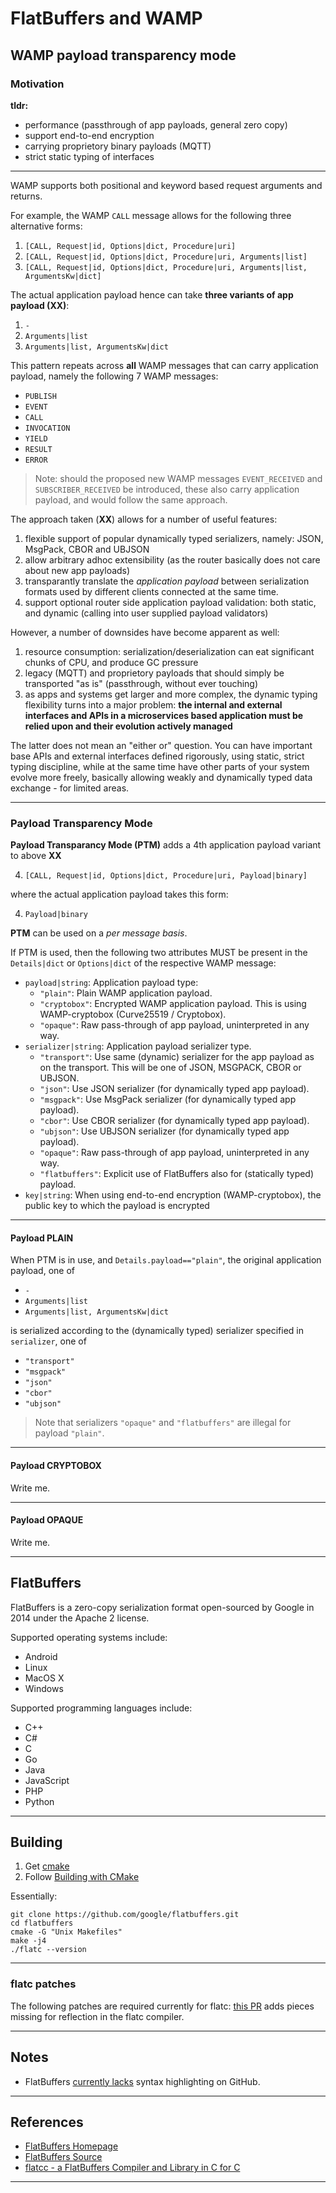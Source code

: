 # FlatBuffers and WAMP

## WAMP payload transparency mode

### Motivation

**tldr:**

* performance (passthrough of app payloads, general zero copy)
* support end-to-end encryption
* carrying proprietory binary payloads (MQTT)
* strict static typing of interfaces

---

WAMP supports both positional and keyword based request arguments and returns.

For example, the WAMP `CALL` message allows for the following three alternative forms:

1. `[CALL, Request|id, Options|dict, Procedure|uri]`
2. `[CALL, Request|id, Options|dict, Procedure|uri, Arguments|list]`
3. `[CALL, Request|id, Options|dict, Procedure|uri, Arguments|list, ArgumentsKw|dict]`

The actual application payload hence can take **three variants of app payload (XX)**:

1. `-`
2. `Arguments|list`
3. `Arguments|list, ArgumentsKw|dict`

This pattern repeats across **all** WAMP messages that can carry application payload, namely the following 7 WAMP messages:

* `PUBLISH`
* `EVENT`
* `CALL`
* `INVOCATION`
* `YIELD`
* `RESULT`
* `ERROR`

> Note: should the proposed new WAMP messages `EVENT_RECEIVED` and `SUBSCRIBER_RECEIVED` be introduced,
these also carry application payload, and would follow the same approach.

The approach taken (**XX**) allows for a number of useful features:

1. flexible support of popular dynamically typed serializers, namely: JSON, MsgPack, CBOR and UBJSON
2. allow arbitrary adhoc extensibility (as the router basically does not care about new app payloads)
3. transparantly translate the *application payload* between serialization formats used by different clients connected at the same time.
4. support optional router side application payload validation: both static, and dynamic (calling into user supplied payload validators)

However, a number of downsides have become apparent as well:

1. resource consumption: serialization/deserialization can eat significant chunks of CPU, and produce GC pressure
2. legacy (MQTT) and proprietory payloads that should simply be transported "as is" (passthrough, without ever touching)
3. as apps and systems get larger and more complex, the dynamic typing flexibility turns into a major problem: **the internal and external interfaces and APIs in a microservices based application must be relied upon and their evolution actively managed**

The latter does not mean an "either or" question. You can have important base APIs and external interfaces defined rigorously, using static, strict typing discipline, while at the same time have other parts of your system evolve more freely, basically allowing weakly and dynamically typed data exchange - for limited areas.

---


### Payload Transparency Mode

**Payload Transparancy Mode (PTM)** adds a 4th application payload variant to above **XX**

4. `[CALL, Request|id, Options|dict, Procedure|uri, Payload|binary]`

where the actual application payload takes this form:

4. `Payload|binary`

**PTM** can be used on a *per message basis*.

If PTM is used, then the following two attributes MUST be present in the `Details|dict` or `Options|dict` of the respective WAMP message:

* `payload|string`: Application payload type:
    * `"plain"`: Plain WAMP application payload.
    * `"cryptobox"`: Encrypted WAMP application payload. This is using WAMP-cryptobox (Curve25519 / Cryptobox).
    * `"opaque"`: Raw pass-through of app payload, uninterpreted in any way.
* `serializer|string`: Application payload serializer type.
    * `"transport"`: Use same (dynamic) serializer for the app payload as on the transport. This will be one of JSON, MSGPACK, CBOR or UBJSON.
    * `"json"`: Use JSON serializer (for dynamically typed app payload).
    * `"msgpack"`: Use MsgPack serializer (for dynamically typed app payload).
    * `"cbor"`: Use CBOR serializer (for dynamically typed app payload).
    * `"ubjson"`: Use UBJSON serializer (for dynamically typed app payload).
    * `"opaque"`: Raw pass-through of app payload, uninterpreted in any way.
    * `"flatbuffers"`: Explicit use of FlatBuffers also for (statically typed) payload.
* `key|string`: When using end-to-end encryption (WAMP-cryptobox), the public key to which the payload is encrypted
---

#### Payload PLAIN

When PTM is in use, and `Details.payload=="plain"`, the original application payload, one of

* `-`
* `Arguments|list`
* `Arguments|list, ArgumentsKw|dict`

is serialized according to the (dynamically typed) serializer specified in `serializer`, one of

* `"transport"`
* `"msgpack"`
* `"json"`
* `"cbor"`
* `"ubjson"`

> Note that serializers `"opaque"` and `"flatbuffers"` are illegal for payload `"plain"`.

---

#### Payload CRYPTOBOX

Write me.

---

#### Payload OPAQUE

Write me.

---


## FlatBuffers

FlatBuffers is a zero-copy serialization format open-sourced by Google in 2014 under the Apache 2 license.

Supported operating systems include:

* Android
* Linux
* MacOS X
* Windows

Supported programming languages include:

* C++
* C#
* C
* Go
* Java
* JavaScript
* PHP
* Python

---

## Building

1. Get [cmake](https://cmake.org/)
2. Follow [Building with CMake](https://github.com/google/flatbuffers/blob/master/docs/source/Building.md#building-with-cmake)

Essentially:

```console
git clone https://github.com/google/flatbuffers.git
cd flatbuffers
cmake -G "Unix Makefiles"
make -j4
./flatc --version
```

---

### flatc patches

The following patches are required currently for flatc: [this PR](https://github.com/google/flatbuffers/pull/4713) adds pieces missing for reflection in the flatc compiler.

---

## Notes

* FlatBuffers [currently lacks](https://github.com/google/flatbuffers/issues/4237) syntax highlighting on GitHub.

---

## References

* [FlatBuffers Homepage](https://google.github.io/flatbuffers/)
* [FlatBuffers Source](https://github.com/google/flatbuffers)
* [flatcc - a FlatBuffers Compiler and Library in C for C](https://github.com/dvidelabs/flatcc)


---

